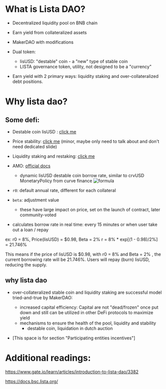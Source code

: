 # What is Lista DAO?

- Decentralized liquidity pool on BNB chain
- Earn yield from collateralized assets
- MakerDAO with modifications
- Dual token:
	* lisUSD: "destable" coin - a "new" type of stable coin
	* LISTA governance token, utility, not designed to be a "currency"

- Earn yield with 2 primary ways: liquidity staking and over-collateralized
debt positions.

# Why lista dao?

## Some defi:

- Destable coin lisUSD : [click me](https://github.com/lacklusterer/lsD-rsch/blob/main/README.md#destable-coin)
- Price stability: [click me](https://github.com/lacklusterer/lsD-rsch/blob/main/README.md#lisusd-price-stability) (minor, maybe only need to talk about and don't need dedicated slide)
- Liquidity staking and restaking: [click me](https://github.com/lacklusterer/lsD-rsch/blob/main/README.md#liquid-staking-tokens-lsts) 
- AMO: [official docs](https://docs.bsc.lista.org/introduction/collateral-debt-position/lisusd/algorithmic-market-operations-amo) 
	* dynamic lisUSD destable coin borrow rate, similar to crvUSD MonetaryPolicy from curve finance
![formula](https://docs.bsc.lista.org/~gitbook/image?url=https%3A%2F%2Flh7-us.googleusercontent.com%2Fdocsz%2FAD_4nXfRbturnppWrw7w0t-PLXhA2vzUoiV-iNor96k0jyzwnkHgvWjGfpEo85koiXXrodJJdSlZKPgDfYANjMgBFRgzIrQuoNqbLL_m6Ku7XoCEPIUOFU2D6hvjwJTgzzcDyMAEoIlnBlIy4fW_S2m7_Dwghk5v%3Fkey%3Dqpnu5MtZ54GEwy9P7UA52A&width=300&dpr=1&quality=100&sign=c7ed55e5&sv=1)

- `r0`: default annual rate, different for each collateral
- `beta`: adjustment value
	* these have large impact on price, set on the launch of contract, later community-voted
- calculates borrow rate in real time: every 15 minutes or when user take out a loan / repay

ex:
r0 = 8%, Price(lisUSD) = $0.98, Beta = 2%
r = 8% * exp[(1 - 0.98)/2%] = 21.746% 

This means if the price of lisUSD is $0.98, with  r0 = 8%  and Beta = 2% , the current borrowing rate will be 21.746%. Users will repay (burn) lisUSD, reducing the supply.

## why lista dao

- over-collateralized stable coin and liquidity staking are successful model
tried-and-true by MakerDAO:
	* increased capital efficiency: Capital are not "dead/frozen" once put down
	and still can be utilized in other DeFi protocols to maximize yield
	* mechanisms to ensure the health of the pool, liquidity and stability
		+ destable coin, liquidation in dutch auction

- [This space is for section "Participating entities incentives"]

# Additional readings:

https://www.gate.io/learn/articles/introduction-to-lista-dao/3382

https://docs.bsc.lista.org/
